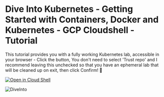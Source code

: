 # Dive Into Kubernetes - Getting Started with Containers, Docker and Kubernetes - GCP Cloudshell - Tutorial

This tutorial provides you with a fully working Kubernetes lab, accessible in your browser - Click the button, You don't need to select 'Trust repo' and I recommend leaving this unchecked so that you have an ephemeral lab that will be cleaned up on exit, then click Confirm! 🚀

[![Open in Cloud Shell](https://gstatic.com/cloudssh/images/open-btn.svg)](https://ssh.cloud.google.com/cloudshell/editor?cloudshell_image=gcr.io/cloudshell-images/cloudshell&cloudshell_git_repo=https://github.com/spurin/diveintokubernetes.git&cloudshell_git_branch=cloudshell&cloudshell_tutorial=tutorial.md&shellonly=true)

![DiveInto](https://raw.githubusercontent.com/spurin/diveintokubernetes/cloudshell/DiveIntoKubernetes.jpeg)
